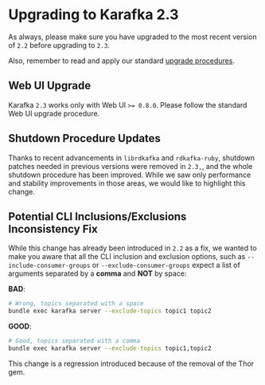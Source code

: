 # Upgrading to Karafka 2.3

As always, please make sure you have upgraded to the most recent version of `2.2` before upgrading to `2.3`.

Also, remember to read and apply our standard [upgrade procedures](https://karafka.io/docs/Upgrading/).

## Web UI Upgrade

Karafka `2.3` works only with Web UI `>= 0.8.0`. Please follow the standard Web UI upgrade procedure.

## Shutdown Procedure Updates

Thanks to recent advancements in `librdkafka` and `rdkafka-ruby`, shutdown patches needed in previous versions were removed in `2.3,`, and the whole shutdown procedure has been improved. While we saw only performance and stability improvements in those areas, we would like to highlight this change.

## Potential CLI Inclusions/Exclusions Inconsistency Fix

While this change has already been introduced in `2.2` as a fix, we wanted to make you aware that all the CLI inclusion and exclusion options, such as `--include-consumer-groups` or `--exclude-consumer-groups` expect a list of arguments separated by a **comma** and **NOT** by space:

**BAD**:

```bash
# Wrong, topics separated with a space
bundle exec karafka server --exclude-topics topic1 topic2
```

**GOOD**:

```bash
# Good, topics separated with a comma
bundle exec karafka server --exclude-topics topic1,topic2
```

This change is a regression introduced because of the removal of the Thor gem.
